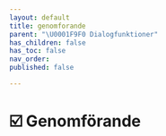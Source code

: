 ```yaml
---
layout: default
title: genomforande
parent: "\U0001F9F0 Dialogfunktioner"
has_children: false
has_toc: false
nav_order: 
published: false

---
```

# ☑️ Genomförande